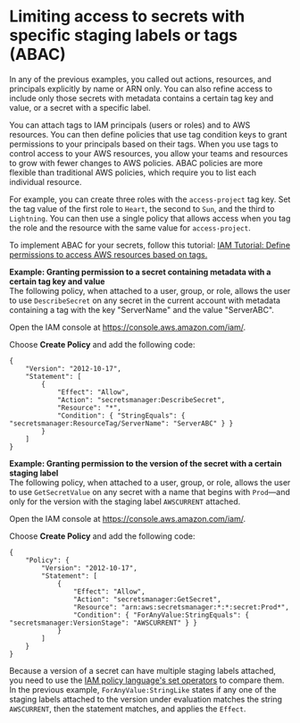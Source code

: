 # Limiting access to secrets with specific staging labels or tags \(ABAC\)<a name="permissions_grant-limited-condition"></a>

In any of the previous examples, you called out actions, resources, and principals explicitly by name or ARN only\. You can also refine access to include only those secrets with metadata contains a certain tag key and value, or a secret with a specific label\.

You can attach tags to IAM principals \(users or roles\) and to AWS resources\. You can then define policies that use tag condition keys to grant permissions to your principals based on their tags\. When you use tags to control access to your AWS resources, you allow your teams and resources to grow with fewer changes to AWS policies\. ABAC policies are more flexible than traditional AWS policies, which require you to list each individual resource\.

For example, you can create three roles with the `access-project` tag key\. Set the tag value of the first role to `Heart`, the second to `Sun`, and the third to `Lightning`\. You can then use a single policy that allows access when you tag the role and the resource with the same value for `access-project`\. 

To implement ABAC for your secrets, follow this tutorial: [IAM Tutorial: Define permissions to access AWS resources based on tags\.](https://docs.aws.amazon.com/IAM/latest/UserGuide/tutorial_attribute-based-access-control.html)

**Example: Granting permission to a secret containing metadata with a certain tag key and value**  
The following policy, when attached to a user, group, or role, allows the user to use `DescribeSecret` on any secret in the current account with metadata containing a tag with the key "ServerName" and the value "ServerABC"\.

Open the IAM console at [https://console\.aws\.amazon\.com/iam/](https://console.aws.amazon.com/iam/)\.

Choose **Create Policy** and add the following code:

```
{
    "Version": "2012-10-17",
    "Statement": [
        {
            "Effect": "Allow",
            "Action": "secretsmanager:DescribeSecret",
            "Resource": "*",
            "Condition": { "StringEquals": { "secretsmanager:ResourceTag/ServerName": "ServerABC" } }
        }
    ]
}
```



**Example: Granting permission to the version of the secret with a certain staging label**  
The following policy, when attached to a user, group, or role, allows the user to use `GetSecretValue` on any secret with a name that begins with `Prod`—and only for the version with the staging label `AWSCURRENT` attached\.

Open the IAM console at [https://console\.aws\.amazon\.com/iam/](https://console.aws.amazon.com/iam/)\.

Choose **Create Policy** and add the following code:

```
{
    "Policy": {
        "Version": "2012-10-17",
        "Statement": [
            {
                "Effect": "Allow",
                "Action": "secretsmanager:GetSecret",
                "Resource": "arn:aws:secretsmanager:*:*:secret:Prod*",
                "Condition": { "ForAnyValue:StringEquals": { "secretsmanager:VersionStage": "AWSCURRENT" } }
            }
        ]
    }
}
```

Because a version of a secret can have multiple staging labels attached, you need to use the [IAM policy language's set operators](https://docs.aws.amazon.com/IAM/latest/UserGuide/reference_policies_multi-value-conditions.html) to compare them\. In the previous example, `ForAnyValue:StringLike` states if any one of the staging labels attached to the version under evaluation matches the string `AWSCURRENT`, then the statement matches, and applies the `Effect`\.